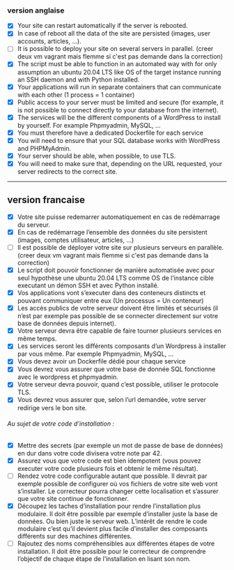 ### version anglaise
- [x] Your site can restart automatically if the server is rebooted.
- [x] In case of reboot all the data of the site are persisted (images, user accounts, articles, ...).
- [ ] It is possible to deploy your site on several servers in parallel. (creer deux vm vagrant mais flemme si c'est pas demande dans la correction)
- [x] The script must be able to function in an automated way with for only assumption an ubuntu 20.04 LTS like OS of the target instance running an SSH daemon and with Python installed.
- [x] Your applications will run in separate containers that can communicate with each other (1 process = 1 container)
- [x] Public access to your server must be limited and secure (for example, it is not possible to connect directly to your database from the internet).
- [x] The services will be the different components of a WordPress to install by yourself. For example Phpmyadmin, MySQL, ...
- [x] You must therefore have a dedicated Dockerfile for each service
- [x] You will need to ensure that your SQL database works with WordPress and PHPMyAdmin.
- [x] Your server should be able, when possible, to use TLS.
- [x] You will need to make sure that, depending on the URL requested, your server redirects to the correct site.
---
## version francaise
- [x] Votre site puisse redemarrer automatiquement en cas de redémarrage du serveur.
- [x] En cas de redémarrage l’ensemble des données du site persistent (images, comptes utilisateur, articles, ...)
- [ ] Il est possible de déployer votre site sur plusieurs serveurs en parallèle. (creer deux vm vagrant mais flemme si c'est pas demande dans la correction)
- [x] Le script doit pouvoir fonctionner de manière automatisée avec pour seul hypothèse une ubuntu 20.04 LTS comme OS de l’instance cible executant un démon SSH et avec Python installé.
- [x] Vos applications vont s’executer dans des conteneurs distincts et pouvant communiquer entre eux (Un processus = Un conteneur)
- [x] Les accès publics de votre serveur doivent être limités et sécurisés (il n’est par exemple pas possible de se connecter directement sur votre base de données depuis internet).
- [x] Votre serveur devra être capable de faire tourner plusieurs services en même temps.
- [x] Les services seront les différents composants d’un Wordpress à installer par vous même. Par exemple Phpmyadmin, MySQL, ...
- [x] Vous devez avoir un Dockerfile dédié pour chaque service
- [x] Vous devrez vous assurer que votre base de donnée SQL fonctionne avec le wordpress et phpmyadmin.
- [x] Votre serveur devra pouvoir, quand c’est possible, utiliser le protocole TLS.
- [x] Vous devrez vous assurer que, selon l’url demandée, votre server redirige vers le bon site.
###### Au sujet de votre code d’installation :

- [x] Mettre des secrets (par exemple un mot de passe de base de données) en dur dans votre code divisera votre note par 42.
- [x] Assurez vous que votre code est bien idempotent (vous pouvez executer votre code plusieurs fois et obtenir le même résultat).
- [ ] Rendez votre code configurable autant que possible. Il devrait par exemple possible de configurer où vos fichiers de votre site web vont s’installer. Le correcteur pourra changer cette localisation et s’assurer que votre site continue de fonctionner.
- [x] Découpez les taches d’installation pour rendre l’installation plus modulaire. Il doit être possible par exemple d’installer juste la base de données. Ou bien juste le serveur web. L’intérêt de rendre le code modulaire c’est qu’il devient plus facile d’installer des composants différents sur des machines différentes.
- [ ] Rajoutez des noms compréhensibles aux différentes étapes de votre installation. Il doit être possible pour le correcteur de comprendre l’objectif de chaque étape de l’installation en lisant son nom.
